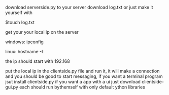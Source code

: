 download serverside.py to your server download log.txt or just make it yourself with

$touch log.txt


get your your local ip on the server

windows: ipconfig

linux: hostname -I

the ip should start with 192.168

put the local ip in the clientside.py file and run it, it will make a connection and you should be good to start messaging, if you want a terminal program jsut install clientside.py if you want a app with a ui just download clientside-gui.py each should run bythemself with only default ython libraries

